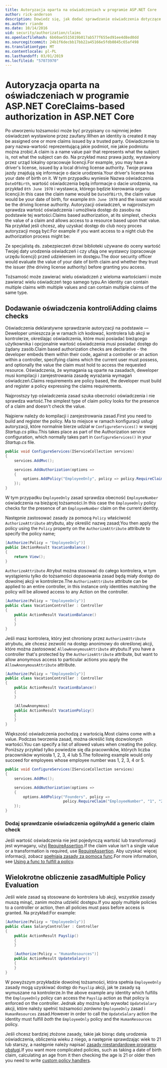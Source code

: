 ```yaml
---
title: Autoryzacja oparta na oświadczeniach w programie ASP.NET Core
author: rick-anderson
description: Dowiedz się, jak dodać sprawdzanie oświadczenia dotyczące autoryzacji w aplikacji ASP.NET Core.
ms.author: riande
ms.date: 10/14/2016
uid: security/authorization/claims
ms.openlocfilehash: 6b60ae5515819b017ab577f655ed91ee4d8ed0dd
ms.sourcegitcommit: 24b1f6decbb17bb22a45166e5fdb0845c65af498
ms.translationtype: MT
ms.contentlocale: pl-PL
ms.lasthandoff: 03/01/2019
ms.locfileid: "57073970"
---
```

# <a name="claims-based-authorization-in-aspnet-core"></a><span data-ttu-id="4e7f8-103">Autoryzacja oparta na oświadczeniach w programie ASP.NET Core</span><span class="sxs-lookup"><span data-stu-id="4e7f8-103">Claims-based authorization in ASP.NET Core</span></span>

<a name="security-authorization-claims-based"></a>

<span data-ttu-id="4e7f8-104">Po utworzeniu tożsamości może być przypisany co najmniej jeden oświadczeń wystawione przez zaufany.</span><span class="sxs-lookup"><span data-stu-id="4e7f8-104">When an identity is created it may be assigned one or more claims issued by a trusted party.</span></span> <span data-ttu-id="4e7f8-105">Oświadczenie to pary nazwa-wartość reprezentującą jakie podmiot, nie jakie podmiotu można zrobić.</span><span class="sxs-lookup"><span data-stu-id="4e7f8-105">A claim is a name value pair that represents what the subject is, not what the subject can do.</span></span> <span data-ttu-id="4e7f8-106">Na przykład masz prawa jazdy, wystawiony przez urząd lokalny opracowuje licencji.</span><span class="sxs-lookup"><span data-stu-id="4e7f8-106">For example, you may have a driver's license, issued by a local driving license authority.</span></span> <span data-ttu-id="4e7f8-107">Twoje prawa jazdy znajdują się informacje o dacie urodzenia.</span><span class="sxs-lookup"><span data-stu-id="4e7f8-107">Your driver's license has your date of birth on it.</span></span> <span data-ttu-id="4e7f8-108">W tym przypadku wyniesie Nazwa oświadczenia `DateOfBirth`, wartość oświadczenia będą informacje o dacie urodzenia, na przykład `8th June 1970` i wystawca, którego będzie kierowania organu licencji.</span><span class="sxs-lookup"><span data-stu-id="4e7f8-108">In this case the claim name would be `DateOfBirth`, the claim value would be your date of birth, for example `8th June 1970` and the issuer would be the driving license authority.</span></span> <span data-ttu-id="4e7f8-109">Autoryzacji oświadczeń, w najprostszym sprawdza wartość oświadczenia i umożliwia dostęp do zasobu na podstawie tej wartości.</span><span class="sxs-lookup"><span data-stu-id="4e7f8-109">Claims based authorization, at its simplest, checks the value of a claim and allows access to a resource based upon that value.</span></span> <span data-ttu-id="4e7f8-110">Na przykład jeśli chcesz, aby uzyskać dostęp do club nocy proces autoryzacji mogą być:</span><span class="sxs-lookup"><span data-stu-id="4e7f8-110">For example if you want access to a night club the authorization process might be:</span></span>

<span data-ttu-id="4e7f8-111">Ze specjalistą ds. zabezpieczeń drzwi biblioteki używane do oceny wartość Twojej daty urodzenia oświadczeń i czy ufają one wystawcy (opracowuje urzędu licencji) przed udzieleniem im dostępu.</span><span class="sxs-lookup"><span data-stu-id="4e7f8-111">The door security officer would evaluate the value of your date of birth claim and whether they trust the issuer (the driving license authority) before granting you access.</span></span>

<span data-ttu-id="4e7f8-112">Tożsamość może zawierać wielu oświadczeń z wieloma wartościami i może zawierać wielu oświadczeń tego samego typu.</span><span class="sxs-lookup"><span data-stu-id="4e7f8-112">An identity can contain multiple claims with multiple values and can contain multiple claims of the same type.</span></span>

## <a name="adding-claims-checks"></a><span data-ttu-id="4e7f8-113">Dodawanie oświadczenia kontroli</span><span class="sxs-lookup"><span data-stu-id="4e7f8-113">Adding claims checks</span></span>

<span data-ttu-id="4e7f8-114">Oświadczenia deklaratywne sprawdzanie autoryzacji na podstawie — Deweloper umieszcza je w ramach ich kodować, kontrolera lub akcji w kontrolerze, określając oświadczenia, które musi posiadać bieżącego użytkownika i opcjonalnie wartość oświadczenia musi posiadać dostęp do żądany zasób.</span><span class="sxs-lookup"><span data-stu-id="4e7f8-114">Claim based authorization checks are declarative - the developer embeds them within their code, against a controller or an action within a controller, specifying claims which the current user must possess, and optionally the value the claim must hold to access the requested resource.</span></span> <span data-ttu-id="4e7f8-115">Oświadczenia, że wymagania są oparte na zasadach, deweloper musi kompilacji i zarejestrowania zasadę wyrażania wymagań oświadczeń.</span><span class="sxs-lookup"><span data-stu-id="4e7f8-115">Claims requirements are policy based, the developer must build and register a policy expressing the claims requirements.</span></span>

<span data-ttu-id="4e7f8-116">Najprostszy typ oświadczenia zasad szuka obecności oświadczenia i nie sprawdza wartość.</span><span class="sxs-lookup"><span data-stu-id="4e7f8-116">The simplest type of claim policy looks for the presence of a claim and doesn't check the value.</span></span>

<span data-ttu-id="4e7f8-117">Najpierw należy do kompilacji i zarejestrowania zasad.</span><span class="sxs-lookup"><span data-stu-id="4e7f8-117">First you need to build and register the policy.</span></span> <span data-ttu-id="4e7f8-118">Ma to miejsce w ramach konfiguracji usługi autoryzacji, które normalnie bierze udział w `ConfigureServices()` w swojej *Startup.cs* pliku.</span><span class="sxs-lookup"><span data-stu-id="4e7f8-118">This takes place as part of the Authorization service configuration, which normally takes part in `ConfigureServices()` in your *Startup.cs* file.</span></span>

```csharp
public void ConfigureServices(IServiceCollection services)
{
    services.AddMvc();

    services.AddAuthorization(options =>
    {
        options.AddPolicy("EmployeeOnly", policy => policy.RequireClaim("EmployeeNumber"));
    });
}
```

<span data-ttu-id="4e7f8-119">W tym przypadku `EmployeeOnly` zasad sprawdza obecność `EmployeeNumber` oświadczenia na bieżącej tożsamości.</span><span class="sxs-lookup"><span data-stu-id="4e7f8-119">In this case the `EmployeeOnly` policy checks for the presence of an `EmployeeNumber` claim on the current identity.</span></span>

<span data-ttu-id="4e7f8-120">Następnie zastosować zasady za pomocą `Policy` właściwość `AuthorizeAttribute` atrybutu, aby określić nazwę zasad;</span><span class="sxs-lookup"><span data-stu-id="4e7f8-120">You then apply the policy using the `Policy` property on the `AuthorizeAttribute` attribute to specify the policy name;</span></span>

```csharp
[Authorize(Policy = "EmployeeOnly")]
public IActionResult VacationBalance()
{
    return View();
}
```

<span data-ttu-id="4e7f8-121">`AuthorizeAttribute` Atrybut można stosować do całego kontrolera, w tym wystąpieniu tylko do tożsamości dopasowania zasad będą miały dostęp do dowolnej akcji w kontrolerze.</span><span class="sxs-lookup"><span data-stu-id="4e7f8-121">The `AuthorizeAttribute` attribute can be applied to an entire controller, in this instance only identities matching the policy will be allowed access to any Action on the controller.</span></span>

```csharp
[Authorize(Policy = "EmployeeOnly")]
public class VacationController : Controller
{
    public ActionResult VacationBalance()
    {
    }
}
```

<span data-ttu-id="4e7f8-122">Jeśli masz kontrolera, który jest chroniony przez `AuthorizeAttribute` atrybutu, ale chcesz zezwolić na dostęp anonimowy do określonej akcji, które można zastosować `AllowAnonymousAttribute` atrybutu.</span><span class="sxs-lookup"><span data-stu-id="4e7f8-122">If you have a controller that's protected by the `AuthorizeAttribute` attribute, but want to allow anonymous access to particular actions you apply the `AllowAnonymousAttribute` attribute.</span></span>

```csharp
[Authorize(Policy = "EmployeeOnly")]
public class VacationController : Controller
{
    public ActionResult VacationBalance()
    {
    }

    [AllowAnonymous]
    public ActionResult VacationPolicy()
    {
    }
}
```

<span data-ttu-id="4e7f8-123">Większość oświadczenia pochodzą z wartością.</span><span class="sxs-lookup"><span data-stu-id="4e7f8-123">Most claims come with a value.</span></span> <span data-ttu-id="4e7f8-124">Podczas tworzenia zasad, można określić listę dozwolonych wartości.</span><span class="sxs-lookup"><span data-stu-id="4e7f8-124">You can specify a list of allowed values when creating the policy.</span></span> <span data-ttu-id="4e7f8-125">Poniższy przykład tylko powiedzie się dla pracowników, których liczba pracowników wyniosła 1, 2, 3, 4 lub 5.</span><span class="sxs-lookup"><span data-stu-id="4e7f8-125">The following example would only succeed for employees whose employee number was 1, 2, 3, 4 or 5.</span></span>

```csharp
public void ConfigureServices(IServiceCollection services)
{
    services.AddMvc();

    services.AddAuthorization(options =>
    {
        options.AddPolicy("Founders", policy =>
                          policy.RequireClaim("EmployeeNumber", "1", "2", "3", "4", "5"));
    });
}
```

### <a name="add-a-generic-claim-check"></a><span data-ttu-id="4e7f8-126">Dodaj sprawdzanie oświadczenia ogólny</span><span class="sxs-lookup"><span data-stu-id="4e7f8-126">Add a generic claim check</span></span>

<span data-ttu-id="4e7f8-127">Jeśli wartość oświadczenia nie jest pojedynczą wartość lub transformacji jest wymagany, użyj [RequireAssertion](/dotnet/api/microsoft.aspnetcore.authorization.authorizationpolicybuilder.requireassertion).</span><span class="sxs-lookup"><span data-stu-id="4e7f8-127">If the claim value isn't a single value or a transformation is required, use [RequireAssertion](/dotnet/api/microsoft.aspnetcore.authorization.authorizationpolicybuilder.requireassertion).</span></span> <span data-ttu-id="4e7f8-128">Aby uzyskać więcej informacji, zobacz [spełniają zasady za pomocą func](xref:security/authorization/policies#using-a-func-to-fulfill-a-policy).</span><span class="sxs-lookup"><span data-stu-id="4e7f8-128">For more information, see [Using a func to fulfill a policy](xref:security/authorization/policies#using-a-func-to-fulfill-a-policy).</span></span>

## <a name="multiple-policy-evaluation"></a><span data-ttu-id="4e7f8-129">Wielokrotne obliczenie zasad</span><span class="sxs-lookup"><span data-stu-id="4e7f8-129">Multiple Policy Evaluation</span></span>

<span data-ttu-id="4e7f8-130">Jeśli wiele zasad są stosowane do kontrolera lub akcji, wszystkie zasady muszą minąć, zanim można udzielić dostępu.</span><span class="sxs-lookup"><span data-stu-id="4e7f8-130">If you apply multiple policies to a controller or action, then all policies must pass before access is granted.</span></span> <span data-ttu-id="4e7f8-131">Na przykład:</span><span class="sxs-lookup"><span data-stu-id="4e7f8-131">For example:</span></span>

```csharp
[Authorize(Policy = "EmployeeOnly")]
public class SalaryController : Controller
{
    public ActionResult Payslip()
    {
    }

    [Authorize(Policy = "HumanResources")]
    public ActionResult UpdateSalary()
    {
    }
}
```

<span data-ttu-id="4e7f8-132">W powyższym przykładzie dowolnej tożsamości, która spełnia `EmployeeOnly` zasady mogą uzyskiwać dostęp do `Payslip` akcji, jak te zasady są wymuszane na kontrolerze.</span><span class="sxs-lookup"><span data-stu-id="4e7f8-132">In the above example any identity which fulfills the `EmployeeOnly` policy can access the `Payslip` action as that policy is enforced on the controller.</span></span> <span data-ttu-id="4e7f8-133">Jednak aby można było wywołać `UpdateSalary` akcji, które należy spełnić tożsamości *zarówno* `EmployeeOnly` zasad i `HumanResources` zasad.</span><span class="sxs-lookup"><span data-stu-id="4e7f8-133">However in order to call the `UpdateSalary` action the identity must fulfill *both* the `EmployeeOnly` policy and the `HumanResources` policy.</span></span>

<span data-ttu-id="4e7f8-134">Jeśli chcesz bardziej złożone zasady, takie jak biorąc datę urodzenia oświadczenia, obliczenia wieku z niego, a następnie sprawdzając wiek to 21 lub starszy, a następnie należy napisać [zasady niestandardowe programy obsługi](xref:security/authorization/policies).</span><span class="sxs-lookup"><span data-stu-id="4e7f8-134">If you want more complicated policies, such as taking a date of birth claim, calculating an age from it then checking the age is 21 or older then you need to write [custom policy handlers](xref:security/authorization/policies).</span></span>
